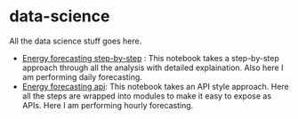 # data-science
All the data science stuff goes here.

- [Energy forecasting step-by-step](https://github.com/bugsravan/data-science/blob/master/EnergyForecasting_TimeSeries.ipynb) : This notebook takes a step-by-step approach through all the analysis  with detailed explaination. Also here I am performing daily forecasting. 
- [Energy forecasting api](https://github.com/bugsravan/data-science/blob/master/api-meter-hourly-tsAnalysis.ipynb): This notebook takes an API style approach. Here all the steps are wrapped into modules to make it easy to expose as APIs. Here I am performing hourly forecasting.
